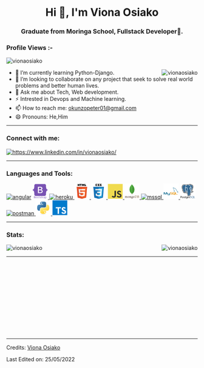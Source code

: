 <!-- ## Hi there 👋 -->

<h1 align="center">Hi 👋, I'm Viona Osiako</h1>
<h3 align="center">Graduate from Moringa School, Fullstack Developer🌟.</h3>

<p align="right"> <h3>Profile Views :-</h3> <img src="https://komarev.com/ghpvc/?username=vionaosiako&label=Profile%20views&color=0e75b6&style=flat"
    alt="vionaosiako" /> 
  </p>
  
  <p><img align="right" src="https://github.com/Adam-pw/Adam-pw/blob/main/animation_500_kxa883sd.gif" alt="vionaosiako" /></p>
<!-- ABOUT YOU -->
<!-- **vionaosiako/vionaosiako** is a ✨ _special_ ✨ repository because its `README.md` (this file) appears on your GitHub profile. -->

<!-- - 🔭 I’m currently working on ... -->
- 🌱 I’m currently learning Python-Django.
- 👯 I’m looking to collaborate on any project that seek to solve real world problems and better human lives.
- 💬 Ask me about Tech, Web development.
- ⚡ Intrested in Devops and Machine learning.
- 📫 How to reach me: <a href="mailto:okunzopeter01@gmail.com">okunzopeter01@gmail.com</a>
- 😄 Pronouns: He,Him
<!-- - ⚡ Fun fact:  -->




<!-- CONNECTION -->
<hr>      
<h3>Connect with me:</h3>
<p>
  <a href="https://www.linkedin.com/in/vionaosiako/" target="blank"><img align="center" src="https://raw.githubusercontent.com/rahuldkjain/github-profile-readme-generator/master/src/images/icons/Social/linked-in-alt.svg" alt="https://www.linkedin.com/in/vionaosiako/" height="30" width="40" /></a>
</p>

<!-- LANGUAGES AND TOOLS -->
<hr>
<h3>Languages and Tools:</h3>
<p> 
  <a href="https://angular.io" target="_blank"> <img src="https://angular.io/assets/images/logos/angular/angular.svg" alt="angular" width="40" height="40"/></a> 
  <a href="https://getbootstrap.com" target="_blank"> <img src="https://raw.githubusercontent.com/devicons/devicon/master/icons/bootstrap/bootstrap-plain-wordmark.svg" alt="bootstrap" width="40" height="40"/> </a>
  <a href="https://heroku.com" target="_blank"> <img src="https://www.vectorlogo.zone/logos/heroku/heroku-icon.svg" alt="heroku" width="40" height="40"/> </a> 
  <a href="https://www.w3.org/html/" target="_blank"> <img src="https://raw.githubusercontent.com/devicons/devicon/master/icons/html5/html5-original-wordmark.svg" alt="html5" width="40" height="40"/> </a> 
  </a> <a href="https://www.w3schools.com/css/" target="_blank"
    rel="noreferrer"> <img
      src="https://raw.githubusercontent.com/devicons/devicon/master/icons/css3/css3-original-wordmark.svg" alt="css3"
      width="40" height="40" /> </a>
  <a href="https://developer.mozilla.org/en-US/docs/Web/JavaScript" target="_blank"> <img src="https://raw.githubusercontent.com/devicons/devicon/master/icons/javascript/javascript-original.svg" alt="javascript" width="40" height="40"/> </a>
  <a href="https://www.mongodb.com/" target="_blank"> <img src="https://raw.githubusercontent.com/devicons/devicon/master/icons/mongodb/mongodb-original-wordmark.svg" alt="mongodb" width="40" height="40"/> </a>
  <a href="https://www.microsoft.com/en-us/sql-server" target="_blank"> <img src="https://www.svgrepo.com/show/303229/microsoft-sql-server-logo.svg" alt="mssql" width="40" height="40"/> </a> <a href="https://www.mysql.com/" target="_blank"> <img src="https://raw.githubusercontent.com/devicons/devicon/master/icons/mysql/mysql-original-wordmark.svg" alt="mysql" width="40" height="40"/> </a> 
    <a href="https://www.postgresql.org" target="_blank"> <img src="https://raw.githubusercontent.com/devicons/devicon/master/icons/postgresql/postgresql-original-wordmark.svg" alt="postgresql" width="40" height="40"/> </a> 
    <a href="https://postman.com" target="_blank"> <img src="https://www.vectorlogo.zone/logos/getpostman/getpostman-icon.svg" alt="postman" width="40" height="40"/> </a> 
    <a href="https://www.python.org" target="_blank"> <img src="https://raw.githubusercontent.com/devicons/devicon/master/icons/python/python-original.svg" alt="python" width="40" height="40"/> </a>   
  <a href="https://www.typescriptlang.org/" target="_blank"> <img src="https://raw.githubusercontent.com/devicons/devicon/master/icons/typescript/typescript-original.svg" alt="typescript" width="40" height="40"/> </a>
</p>  

<!-- SUPPORT -->
<!-- <hr>
<p>
  <h3 align="center">Support:</h3>
  <p>
    <a href="https://www.buymeacoffee.com/josuerv99">
      <img align="center" src="https://cdn.buymeacoffee.com/buttons/v2/default-yellow.png" height="50" width="210" alt="josuerv99"/>
    </a>
  </p>
</p> -->
   
<!-- GITHUB STATS -->
<hr>
<div style="display: block;">
<p>
  <h3>Stats:</h3>
<p>
    <a align="left">
      <p><img align="left" 
  src="https://github-readme-stats.vercel.app/api/top-langs?username=vionaosiako&show_icons=true&theme=dark&locale=en&hide=jupyter%20notebook,lex,&langs_count=8" alt="vionaosiako" /></p></a>
    <a align="right"><p>&nbsp;<img align="right" src="https://github-readme-stats.vercel.app/api?username=vionaosiako&show_icons=true&theme=dark&locale=en" alt="vionaosiako" /></p></a>  
  </p>
</p>
</div>
<hr>
<br>
<br>
<br>
<br>
<br>
<br>
<br>
<br>
<br>
<br>
<br>

-----
Credits: [Viona Osiako](https://github.com/vionaosiako)

Last Edited on: 25/05/2022
